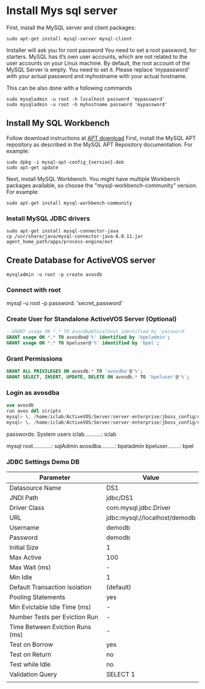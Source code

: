 # Install Mys sql server

First, install the MySQL server and client packages:

```shell
sudo apt-get install mysql-server mysql-client
```

Installer will ask you for root password
You need to set a root password, for starters. MySQL has it’s own user accounts, which are not related to the user accounts on your Linux machine.
By default, the root account of the MySQL Server is empty. You need to set it. Please replace ‘mypassword’ with your actual password and myhostname with your actual hostname.

This can be also done with a following commands

```shell
sudo mysqladmin -u root -h localhost password 'mypassword'
sudo mysqladmin -u root -h myhostname password 'mypassword'
```

## Install My SQL Workbench

Follow download instructions at [APT download](https://dev.mysql.com/downloads/repo/apt/)
First, install the MySQL APT repository as described in the MySQL APT Repository documentation. For example:

```shell
sudo dpkg -i mysql-apt-config_{version}.deb
sudo apt-get update
```

Next, install MySQL Workbench. You might have multiple Workbench packages available, so choose the "mysql-workbench-community" version. For example:

```shell
sudo apt-get install mysql-workbench-community
```

### Install MySQL JDBC drivers

```shell
sudo apt-get install mysql-connector-java
cp /usr/share/java/mysql-connector-java-8.0.11.jar agent_home_path/apps/process-engine/ext
```

## Create Database for ActiveVOS server

```shell
mysqladmin -u root -p create avosdb
```

### Connect with root

mysql -u root -p
password: 'secret_password'

### Create User for Standalone ActiveVOS Server (Optional)

```sql
--GRANT usage ON *.* TO avosdba@localhost identified by 'password'
GRANT usage ON *.* TO avosdba@'%' identified by 'bpeladmin';
GRANT usage ON *.* TO bpeluser@'%' identified by 'bpel';
```

### Grant Permissions

```sql
GRANT ALL PRIVILEGES ON avosdb.* TO 'avosdba'@'%';
GRANT SELECT, INSERT, UPDATE, DELETE ON avosdb.* TO 'bpeluser'@'%';
```

### Login as avosdba

```sql
use avosdb
run avos ddl scripts
mysql> \. /home/iclab/ActiveVOS/Server/server-enterprise/jboss_config/ddls/ActiveBPEL_Enterprise-MySQL.sql
mysql> \. /home/iclab/ActiveVOS/Server/server-enterprise/jboss_config/ddls/create_repository_MySQL.ddl
```

passwords:
System users
iclab...........: iclab

mysql
root............: sqlAdmin
avosdba.........: bpeladmin
bpeluser........: bpel

### JDBC Settings Demo DB

|            Parameter            |             Value             |
|---------------------------------|-------------------------------|
| Datasource Name                 | DS1                           |
| JNDI Path                       | jdbc/DS1                      |
| Driver Class                    | com.mysql.jdbc.Driver         |
| URL                             | jdbc:mysql://localhost/demodb |
| Username                        | demodb                        |
| Password                        | demodb                        |
| Initial Size                    | 1                             |
| Max Active                      | 100                           |
| Max Wait (ms)                   | -                             |
| Min Idle                        | 1                             |
| Default Transaction Isolation   | (default)                     |
| Pooling Statements              | yes                           |
| Min Evictable Idle Time (ms)    | -                             |
| Number Tests per Eviction Run   | -                             |
| Time Between Eviction Runs (ms) | -                             |
| Test on Borrow                  | yes                           |
| Test on Return                  | no                            |
| Test while Idle                 | no                            |
| Validation Query                | SELECT 1                      |
|                                 |                               |